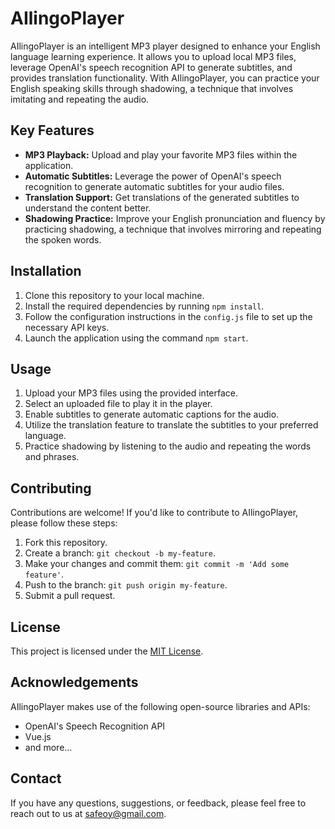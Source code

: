 # AIlingoPlayer

AIlingoPlayer is an intelligent MP3 player designed to enhance your English language learning experience. It allows you to upload local MP3 files, leverage OpenAI's speech recognition API to generate subtitles, and provides translation functionality. With AIlingoPlayer, you can practice your English speaking skills through shadowing, a technique that involves imitating and repeating the audio.

## Key Features

- **MP3 Playback:** Upload and play your favorite MP3 files within the application.
- **Automatic Subtitles:** Leverage the power of OpenAI's speech recognition to generate automatic subtitles for your audio files.
- **Translation Support:** Get translations of the generated subtitles to understand the content better.
- **Shadowing Practice:** Improve your English pronunciation and fluency by practicing shadowing, a technique that involves mirroring and repeating the spoken words.

## Installation

1. Clone this repository to your local machine.
2. Install the required dependencies by running `npm install`.
3. Follow the configuration instructions in the `config.js` file to set up the necessary API keys.
4. Launch the application using the command `npm start`.

## Usage

1. Upload your MP3 files using the provided interface.
2. Select an uploaded file to play it in the player.
3. Enable subtitles to generate automatic captions for the audio.
4. Utilize the translation feature to translate the subtitles to your preferred language.
5. Practice shadowing by listening to the audio and repeating the words and phrases.

## Contributing

Contributions are welcome! If you'd like to contribute to AIlingoPlayer, please follow these steps:
1. Fork this repository.
2. Create a branch: `git checkout -b my-feature`.
3. Make your changes and commit them: `git commit -m 'Add some feature'`.
4. Push to the branch: `git push origin my-feature`.
5. Submit a pull request.

## License

This project is licensed under the [MIT License](LICENSE).

## Acknowledgements

AIlingoPlayer makes use of the following open-source libraries and APIs:
- OpenAI's Speech Recognition API
- Vue.js
- and more...

## Contact

If you have any questions, suggestions, or feedback, please feel free to reach out to us at [safeoy@gmail.com](mailto:safeoy@gmail.com).

